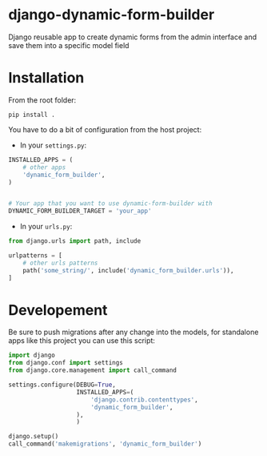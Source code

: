 # django-dynamic-form-builder
Django reusable app to create dynamic forms from the admin interface
and save them into a specific model field

# Installation
From the root folder:

```
pip install .
```

You have to do a bit of configuration from the host project:
- In your `settings.py`:

```python
INSTALLED_APPS = (
    # other apps
    'dynamic_form_builder',
)


# Your app that you want to use dynamic-form-builder with
DYNAMIC_FORM_BUILDER_TARGET = 'your_app'
```

- In your `urls.py`:

```python
from django.urls import path, include

urlpatterns = [
    # other urls patterns
    path('some_string/', include('dynamic_form_builder.urls')),
]
```



# Developement
Be sure to push migrations after any change into the models, for
standalone apps like this project you can use this script:

```python
import django
from django.conf import settings
from django.core.management import call_command

settings.configure(DEBUG=True,
                   INSTALLED_APPS=(
                       'django.contrib.contenttypes',
                       'dynamic_form_builder',
                   ),
                   )

django.setup()
call_command('makemigrations', 'dynamic_form_builder')

```
